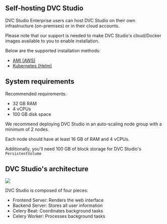 ## Self-hosting DVC Studio

DVC Studio Enterprise users can host DVC Studio on their own infrastructure
(on-premises) or in their cloud accounts.

Please note that our support is needed to make DVC Studio's cloud/Docker images
available to you to enable installation.

Below are the supported installation methods:

- [AMI (AWS)](/doc/studio/self-hosting/installation/aws-ami)
- [Kubernetes (Helm)](/doc/studio/self-hosting/installation/k8s-helm)

## System requirements

<toggle>
<tab title="VM (AMI)">

Recommended requirements:

- 32 GB RAM
- 4 vCPUs
- 100 GB disk space

</tab>
<tab title="Helm">

We recommend deploying DVC Studio in an auto-scaling node group with a minimum
of 2 nodes.

Each node should have at least 16 GB of RAM and 4 vCPUs.

Additionally, you'll need 100 GB of block storage for DVC Studio's
`PersistentVolume`

</tab>
</toggle>

## DVC Studio's architecture

![](/img/studio-architecture-diagram.svg)

DVC Studio is composed of four pieces:

- Frontend Server: Renders the web interface
- Backend Server: Stores all user information
- Celery Beat: Coordinates background tasks
- Celery Worker: Processes background tasks
